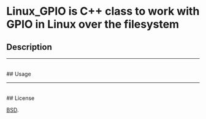 # Linux_GPIO is C++ class to work with GPIO in Linux over the filesystem


## Description


***
<br/>
## Usage




***
<br/>
## License

[BSD](./LICENSE).
